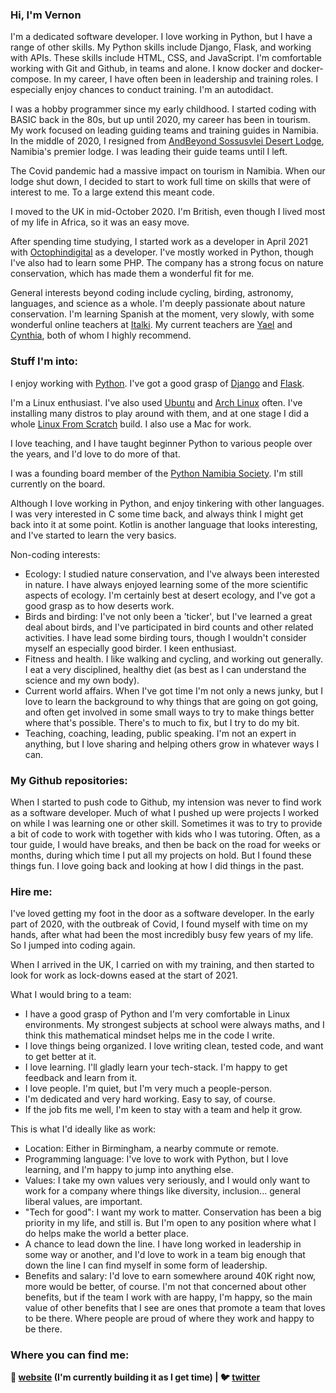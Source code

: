 ### Hi, I'm Vernon


I'm a dedicated software developer.  I love working in Python, but I have a range of other skills.  My Python skills include Django, Flask, and working with APIs.  These skills include HTML, CSS, and JavaScript.  I'm comfortable working with Git and Github, in teams and alone.  I know docker and docker-compose.  In my career, I have often been in leadership and training roles.  I especially enjoy chances to conduct training.  I'm an autodidact.

I was a hobby programmer since my early childhood.  I started coding with BASIC back in the 80s, but up until
2020, my career has been in tourism.  My work focused on leading guiding teams and training guides in Namibia.  
In the middle of 2020, I resigned from [AndBeyond Sossusvlei Desert Lodge][sossus-desert-lodge], Namibia's premier lodge.  I was leading their guide teams until I left.

The Covid pandemic had a massive impact on tourism in Namibia.  When our lodge shut down, I decided to start to work full time on skills that were of interest to me.  To a large extend this meant code.

I moved to the UK in mid-October 2020.  I'm British, even though I lived most of my life in Africa, so it was an easy move.

After spending time studying, I started work as a developer in April 2021 with [Octophindigital][octophin] as a
developer.  I've mostly worked in Python, though I've also had to learn some PHP.  The company has a strong focus on
nature conservation, which has made them a wonderful fit for me.

General interests beyond coding include cycling, birding, astronomy, languages, and science as a whole.  I'm deeply passionate about
nature conservation.  I'm learning Spanish at the moment, very slowly, with some wonderful online teachers at [Italki][italki].  My current teachers are [Yael][yael] and [Cynthia][cynthia], both of whom I highly recommend.


### Stuff I'm into:

I enjoy working with  [Python][python].  I've got a good grasp of [Django][django] and [Flask][flask].

I'm a Linux enthusiast.  I've also used [Ubuntu][ubuntu] and [Arch Linux][arch] often.  I've installing many distros to play around with them, and at one stage I did a whole [Linux From Scratch][LFS] build.
I also use a Mac for work.

I love teaching, and I have taught beginner Python to various people over the years, and I'd love to do more of that.

I was a founding board member of the [Python Namibia Society][pynam].  I'm still currently on the board.

Although I love working in Python, and enjoy tinkering with other languages.  I was very interested in C some time back, and always think I might get back into it at some point.  Kotlin is another language that looks interesting, and I've started to learn the very basics.

Non-coding interests:

- Ecology: I studied nature conservation, and I've always been interested in nature.  I have always enjoyed learning some of the more scientific aspects of ecology.  I'm certainly best at desert ecology, and I've got a good grasp as to how deserts work.
- Birds and birding: I've not only been a 'ticker', but I've learned a great deal about birds, and I've participated in bird counts and other related activities.  I have lead some birding tours, though I wouldn't consider myself an especially good birder.  I keen enthusiast.
- Fitness and health.  I like walking and cycling, and working out generally.  I eat a very disciplined, healthy diet (as best as I can understand the science and my own body).
- Current world affairs.  When I've got time I'm not only a news junky, but I love to learn the background to why things that are going on got going, and often get involved in some small ways to try to make things better where that's possible.  There's to much to fix, but I try to do my bit.
- Teaching, coaching, leading, public speaking.  I'm not an expert in anything, but I love sharing and helping others grow in whatever ways I can.



### My Github repositories:

When I started to push code to Github, my intension was never to find work as a software developer.  Much of what I pushed up were projects I worked on while I was learning one or other skill.  Sometimes it
was to try to provide a bit of code to work with together with kids who I was tutoring.  Often, as a tour guide, I would have breaks, and then be back on the road for weeks or months, during which time
I put all my projects on hold.  But I found these things fun.  I love going back and looking at how I did things in the past.


### Hire me:

I've loved getting my foot in the door as a software developer.  In the early part of 2020, with the outbreak of Covid, I found myself with time on my hands, after what had been the most incredibly
busy few years of my life.  So I jumped into coding again.

When I arrived in the UK, I carried on with my training, and then started to look for work as lock-downs eased at the start of 2021.

What I would bring to a team:

- I have a good grasp of Python and I'm very comfortable in Linux environments.  My strongest subjects at school were always maths, and I think this mathematical mindset helps me in the code I write.
- I love things being organized.  I love writing clean, tested code, and want to get better at it.
- I love learning.  I'll gladly learn your tech-stack.  I'm happy to get feedback and learn from it.
- I love people.  I'm quiet, but I'm very much a people-person.
- I'm dedicated and very hard working.  Easy to say, of course.
- If the job fits me well, I'm keen to stay with a team and help it grow.


This is what I'd ideally like as work:

- Location: Either in Birmingham, a nearby commute or remote.
- Programming language: I've love to work with Python, but I love learning, and I'm happy to jump into anything else.
- Values: I take my own values very seriously, and I would only want to work for a company where things like diversity, inclusion... general liberal values, are important.
- "Tech for good": I want my work to matter.  Conservation has been a big priority in my life, and still is.  But I'm open to any position where what I do helps make the world a better place.
- A chance to lead down the line.  I have long worked in leadership in some way or another, and I'd love to work in a team big enough that down the line I can find myself in some form of leadership.
- Benefits and salary: I'd love to earn somewhere around 40K right now, more would be better, of course.  I'm not that concerned about other benefits, but if the team I work with are happy, I'm happy, so the main value of other benefits that I see are ones that promote a team that loves to be there.  Where people are proud of where they work and happy to be there.


### Where you can find me:

**🏡 [website][website] (I'm currently building it as I get time) |
🐦 [twitter][twitter]**


[website]: https://sandcurves.co.uk/
[twitter]: https://twitter.com/sandcurves
[django]: https://www.djangoproject.com/
[python]: https://www.python.org/
[sossus-desert-lodge]: https://www.andbeyond.com/our-lodges/africa/namibia/sossusvlei-desert/andbeyond-sossusvlei-desert-lodge/
[arch]: https://www.archlinux.org/
[ubuntu]: https://ubuntu.com/
[LFS]: http://www.linuxfromscratch.org/
[YRAP]: https://github.com/Namibnat/yrap
[pynam]: https://pynamibia.herokuapp.com/about/
[octophin]: https://octophindigital.com/
[flask]: https://flask.palletsprojects.com/en/2.0.x/
[yael]: https://www.italki.com/teacher/8609755
[cynthia]: https://www.italki.com/teacher/1160526
[italki]: https://www.italki.com/